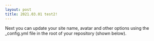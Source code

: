 ```yaml
---
layout: post  
title: 2021.03.01 test2!
---
```


Next you can update your site name, avatar and other options using the _config.yml file in the root of your repository (shown below).
